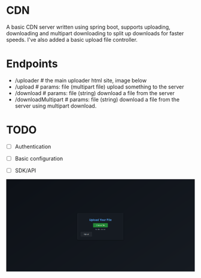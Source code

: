 # CDN
A basic CDN server written using spring boot, supports uploading, downloading and multipart downloading to split up downloads for faster speeds. I've also added a basic upload file controller.

# Endpoints

- /uploader # the main uploader html site, image below
- /upload # params:  file (multipart file) upload something to the server
- /download # params:  file (string) download a file from the server
- /downloadMultipart # params: file (string) download a file from the server using multipart download.

# TODO
- [ ] Authentication
- [ ] Basic configuration
- [ ] SDK/API 


![plot](assets/uploader.png)